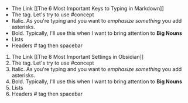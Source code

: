 
- The Link [[The 6 Most Important Keys to Typing in Markdown]]
- The tag. Let's try to use #concept  
- Italic. As you're typing and you want to *emphasize something* you add asterisks.
- Bold.  Typically, I'll use this when I want to bring attention to **Big Nouns**  
- Lists
- Headers # tag then spacebar

1. The Link [[The 8 Most Important Settings in Obsidian]]
2. The tag. Let's try to use #concept  
3.  Italic. As you're typing and you want to *emphasize something* you add asterisks.
4.  Bold.  Typically, I'll use this when I want to bring attention to **Big Nouns**  
5. Lists
6. Headers # tag then spacebar
